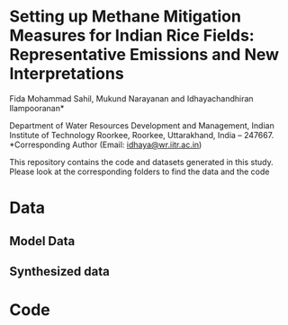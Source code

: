 # Setting up Methane Mitigation Measures for Indian Rice Fields: Representative Emissions and New Interpretations 
Fida Mohammad Sahil, Mukund Narayanan and Idhayachandhiran Ilampooranan*

Department of Water Resources Development and Management, Indian Institute of Technology Roorkee, Roorkee, Uttarakhand, India – 247667.
*Corresponding Author (Email: idhaya@wr.iitr.ac.in) 

This repository contains the code and datasets generated in this study. Please look at the corresponding folders to find the data and the code


# Data

## Model Data
## Synthesized data

# Code
